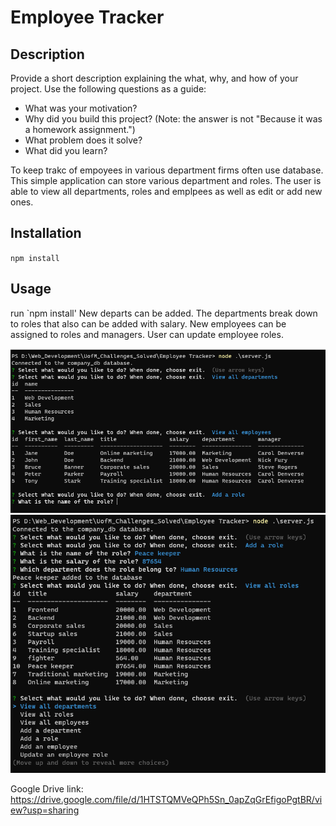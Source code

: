 # Employee Tracker

## Description

Provide a short description explaining the what, why, and how of your project. Use the following questions as a guide:

- What was your motivation?
- Why did you build this project? (Note: the answer is not "Because it was a homework assignment.")
- What problem does it solve?
- What did you learn?

To keep trakc of empoyees in various department firms often use database. This simple application can store various department and roles. The user is able to view all departments, roles and emplpees as well as edit or add new ones. 
## Installation

`npm install`

## Usage

run `npm install'
New departs can be added. The departments break down to roles that also can be added with salary. New employees can be assigned to roles and managers. User can update employee roles.


![alt text](/images/screenshot1.png)
![alt text](/images/screenshot2.png)

Google Drive link:
https://drive.google.com/file/d/1HTSTQMVeQPh5Sn_0apZqGrEfigoPgtBR/view?usp=sharing
